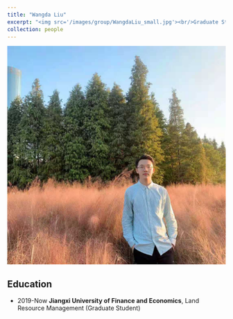 ```yaml
---
title: "Wangda Liu"
excerpt: "<img src='/images/group/WangdaLiu_small.jpg'><br/>Graduate Student (Land Resource Management 2019)"
collection: people
---
```

<img src='/images/group/WangdaLiu.jpg' class='rounded-corners'>

## Education
* 2019-Now **Jiangxi University of Finance and Economics**, Land Resource Management (Graduate Student)
